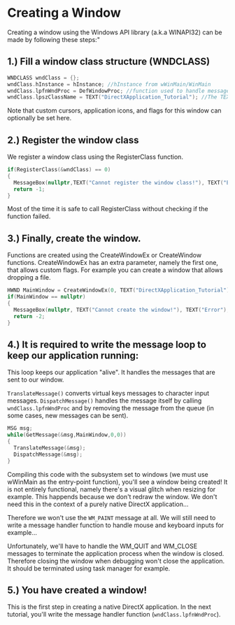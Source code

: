 # Creating a Window

Creating a window using the Windows API library (a.k.a WINAPI32) can be made by following these steps:"

## 1.) Fill a window class structure (WNDCLASS)

```cpp
WNDCLASS wndClass = {};
wndClass.hInstance = hInstance; //hInstance from wWinMain/WinMain
wndClass.lpfnWndProc = DefWindowProc; //function used to handle messages. We're currently using the default window message handling procedure. We will create our message handler function later...
wndClass.lpszClassName = TEXT("DirectXApplication_Tutorial"); //The TEXT() macro function is used to assure the projects compiles if UNICODE support is either enabled or disabled.
```

Note that custom cursors, application icons, and flags for this window can optionally be set here.

## 2.) Register the window class

We register a window class using the RegisterClass function.

```cpp
if(RegisterClass(&wndClass) == 0) 
{
  MessageBox(nullptr,TEXT("Cannot register the window class!"), TEXT("Error!"), MB_ICONERROR | MB_OK);
  return -1;
} 
```

Most of the time it is safe to call RegisterClass without checking if the function failed.

## 3.) Finally, create the window.

Functions are created using the CreateWindowEx or CreateWindow functions. CreateWindowEx has an extra parameter, namely the first one, that allows custom flags. For example you can create a window that allows dropping a file.

```cpp
HWND MainWindow = CreateWindowEx(0, TEXT("DirectXApplication_Tutorial"), TEXT("Hello DirectX!"), WS_OVERLAPPEDWINDOW | WS_VISIBLE, 0, 0, 800, 600, nullptr, nullptr, hInstance, 0);
if(MainWindow == nullptr)
{
  MessageBox(nullptr, TEXT("Cannot create the window!"), TEXT("Error"), MB_ICONERROR | MB_OK);
  return -2;
}
```

## 4.) It is required to write the message loop to keep our application running:

This loop keeps our application "alive". It handles the messages that are sent to our window.

`TranslateMessage()` converts virtual keys messages to character input messages. `DispatchMessage()` handles the message itself by calling `wndClass.lpfnWndProc` and by removing the message from the queue (in some cases, new messages can be sent).

```cpp
MSG msg;
while(GetMessage(&msg,MainWindow,0,0))
{
  TranslateMessage(&msg);
  DispatchMessage(&msg);
}
```
Compiling this code with the subsystem set to windows (we must use wWinMain as the entry-point function), you'll see a window being created! It is not entirely functional, namely there's a visual glitch when resizing for example. This happends because we don't redraw the window. We don't need this in the context of a purely native DirectX application...

Therefore we won't use the `WM_PAINT` message at all. We will still need to write a message handler function to handle mouse and keyboard inputs for example...

Unfortunately, we'll have to handle the WM_QUIT and WM_CLOSE messages to terminate the application process when the window is closed. Therefore closing the window when debugging won't close the application. It should be terminated using task manager for example.

## 5.) You have created a window!

This is the first step in creating a native DirectX application. In the next tutorial, you'll write the message handler function (`wndClass.lpfnWndProc`).
